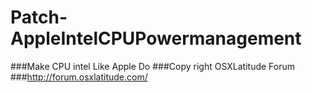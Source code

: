 # Patch-AppleIntelCPUPowermanagement
###Make CPU intel Like Apple Do
###Copy right OSXLatitude Forum
###http://forum.osxlatitude.com/
